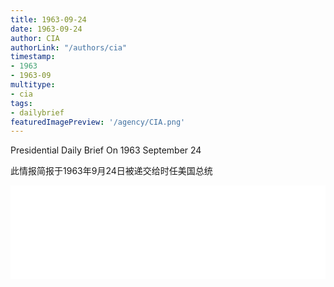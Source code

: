```yaml
---
title: 1963-09-24
date: 1963-09-24
author: CIA 
authorLink: "/authors/cia"
timestamp: 
- 1963
- 1963-09
multitype: 
- cia
tags: 
- dailybrief
featuredImagePreview: '/agency/CIA.png'
---
```



Presidential Daily Brief On 1963 September 24

此情报简报于1963年9月24日被递交给时任美国总统

<!--more-->





<div id="over" style="width:100%; overflow:hidden"> <iframe id="sFrame" name="sFrame" frameborder="no" border="0"  allowfullscreen marginwidth="0" scrolling="no" src = " /CIA/1963-09-24.html "  style = " position:absulute; width: 806px; top: 300;" > </iframe> </div>